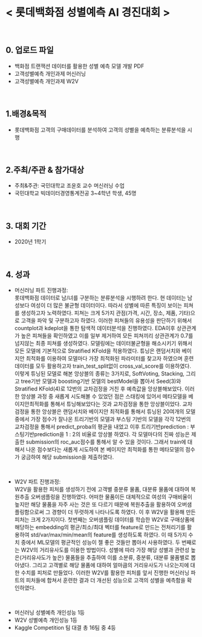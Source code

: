 # < 롯데백화점 성별예측 AI 경진대회 >
<br>
    
## 0. 업로드 파일
 - 백화점 트랜잭션 데이터를 활용한 성별 예측 모델 개발 PDF
 - 고객성별예측 개인과제 머신러닝
 - 고객성별예측 개인과제 W2V
<br>

## 1.배경&목적
 - 롯데백화점 고객의 구매데이터를 분석하여 고객의 성별을 예측하는 분류분석을 시행
<br>
    
## 2.주최/주관 & 참가대상
 - 주최&주관: 국민대학교 조윤호 교수 머신러닝 수업
 - 국민대학교 빅데이터경영통계전공 3~4학년 학생, 45명
<br>

## 3. 대회 기간
 - 2020년 1학기
<br>

## 4. 성과
 - 머신러닝 파트 진행과정:  
롯데백화점 데이터로 남/녀를 구분하는 분류분석을 시행하려 한다. 현 데이터는 남성보다 여성이 더 많은 불균형 데이터이다. 따라서 성별에 따른 특징이 보이는 피쳐를 생성하고자 노력하였다. 피쳐는 크게 5가지 관점(가격, 시간, 장소, 제품, 기타)으로 고객을 파악 및 구분하고자 하였다. 이러한 피쳐들의 유용성을 판단하기 위해서 countplot과 kdeplot을 통한 탐색적 데이터분석을 진행하였다. EDA이후 상관관계가 높은 피쳐들을 확인하였고 이를 일부 제거하여 모든 피쳐끼리 상관관계가 0.7를 넘지않는 최종 피쳐를 생성하였다. 모델링에는 데이터불균형을 해소시키기 위해서 모든 모델에 기본적으로 Stratified KFold을 적용하였다. 튜닝은 랜덤서치와 베이지안 최적화를 이용하여 모델마다 가장 최적화된 파라미터를 찾고자 하였으며 훈련데이터를 모두 활용하고자 train_test_split없이 cross_val_score를 이용하였다. 이렇게 튜닝된 모델로 해본 앙상블의 종류는 3가지로, SoftVoting, Stacking, 그리고 tree기반 모델과 boosting기반 모델의 bestModel을 뽑아서 Seed(3)와 Stratified KFold(4)로 12번의 교차검정을 거친 후 예측값을 앙상블해보았다. 이러한 앙상블 과정 중 새롭게 시도해볼 수 있었던 점은 스태킹에 있어서 메타모델을 베이지안최적화를 통해서 튜닝해보았다는 것과 교차검정을 통한 앙상블이었다. 교차검정을 통한 앙상블은 랜덤서치와 베이지안 최적화를 통해서 튜닝된 20여개의 모델중에서 가장 점수가 잘나온 트리기반의 모델과 부스팅 기반의 모델을 각각 12번의 교차검정을 통해서 predict_proba의 평균을 내었고 이후 트리기반prediction : 부스팅기반prediction을 1 : 2의 비율로 앙상블 하였다. 각 모델마다의 진짜 성능은 제출한 submission의 roc_auc점수를 통해서 알 수 있을 것이다. 그래서 train에 대해서 나온 점수보다는 새롭게 시도하여 본 베이지안 최적화를 통한 메타모델의 점수가 궁금하여 해당 submission을 제출하였다.
<br>    

 - W2V 파트 진행과정:  
W2V을 활용한 피처를 생성하기 전에 고객별 중분류 물품, 대분류 물품에 대하여 복원추출 오버샘플링을 진행하였다. 어떠한 물품이든 대체적으로 여성의 구매비율이 높지만 해당 물품을 자주 사는 것은 또 다르기 때문에 복원추출을 활용하여 오버샘플링함으로써 그 경향이 더 뚜렷하게 나타나도록 하였다. 이 후 W2V을 활용해 만든 피처는 크게 2가지이다. 첫번째는 오버샘플링 데이터를 학습한 W2V로 구매상품에 해당하는 embedding의 평균/최소/최대 벡터를 feature로 만드는 전처리기를 활용하여 std/var/max/min/mean의 feature를 생성하도록 하였다. 이 때 5가지 수치 중에서 ML모델의 평균적인 성능이 젤 좋은 것들만 뽑아서 사용하였다. 두 번째로는 W2V의 거리유사도를 이용한 방법이다. 성별에 따라 가장 해당 성별과 관련성 높은(거리유사도가 높은) 물품들을 추출하여 이를 소분류, 중분류, 대분류 물품별로 뽑아냈다. 그리고 고객별로 해당 물품에 대하여 얼마큼의 거리유사도가 나오는지에 대한 수치를 피처로 만들었다. 이러한 W2V를 활용한 피처를 앞서 진행한 머신러닝 파트의 피처들에 합쳐서 훈련한 결과 더 개선된 성능으로 고객의 성별을 예측함을 확인하였다.
<br>

 - 머신러닝 성별예측 개인성능 1등
 - W2V 성별예측 개인성능 1등
 - Kaggle Competition 팀 대결 총 16팀 중 4등
<br>

    
